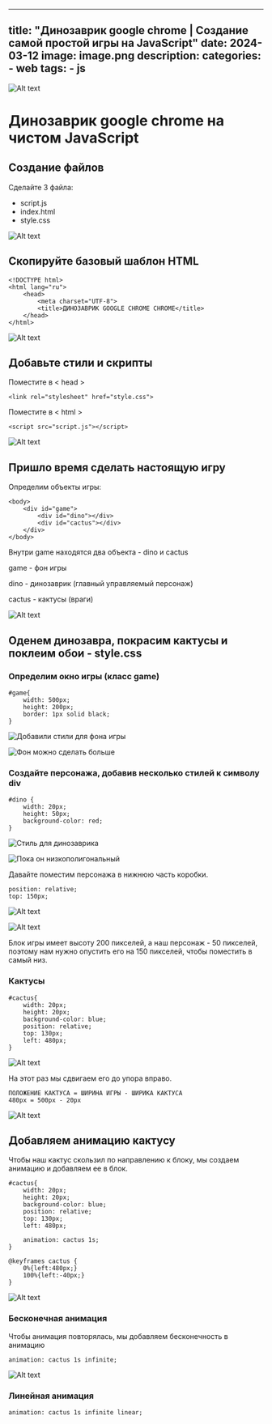 ---

title: "Динозаврик google chrome | Создание самой простой игры на JavaScript"
date: 2024-03-12
image: image.png
description:
categories:
    - web
tags:
    - js
------

![Alt text](1_PfFUiNbOCCgC6ZQ3EwiKUA.gif)

# Динозаврик google chrome на чистом JavaScript

## Создание файлов

Сделайте 3 файла:

- script.js
- index.html
- style.css

![Alt text](image-1.png)

## Скопируйте базовый шаблон HTML

    <!DOCTYPE html>
    <html lang="ru">
        <head>
            <meta charset="UTF-8">
            <title>ДИНОЗАВРИК GOOGLE CHROME CHROME</title>
        </head>
    </html>

![Alt text](image-2.png)

## Добавьте стили и скрипты

Поместите в < head >

    <link rel="stylesheet" href="style.css">

Поместите в < html >

    <script src="script.js"></script>

![Alt text](image-3.png)

## Пришло время сделать настоящую игру

Определим объекты игры:

    <body>
        <div id="game">
            <div id="dino"></div>
            <div id="cactus"></div>
        </div>
    </body>

Внутри game находятся два объекта - dino и cactus

game - фон игры

dino - динозаврик (главный управляемый персонаж)

cactus - кактусы (враги)

![Alt text](image-4.png)

## Оденем динозавра, покрасим кактусы и поклеим обои - style.css

### Определим окно игры (класс game)

    #game{
        width: 500px;
        height: 200px;
        border: 1px solid black;
    }

![Добавили стили для фона игры](image-5.png)

![Фон можно сделать больше](image-7.png)

### Создайте персонажа, добавив несколько стилей к символу div

    #dino {
        width: 20px;
        height: 50px;
        background-color: red;
    }

![Стиль для динозаврика](image-15.png)

![Пока он низкополигональный](image-9.png)

Давайте поместим персонажа в нижнюю часть коробки.

    position: relative;
    top: 150px;

![Alt text](image-16.png)

![Alt text](image-11.png)

Блок игры имеет высоту 200 пикселей, а наш персонаж - 50 пикселей, поэтому нам нужно опустить его на 150 пикселей, чтобы поместить в самый низ.

### Кактусы

    #cactus{
        width: 20px;
        height: 20px;
        background-color: blue;
        position: relative;
        top: 130px;
        left: 480px;
    }

![Alt text](image-17.png)

На этот раз мы сдвигаем его до упора вправо.

    ПОЛОЖЕНИЕ КАКТУСА = ШИРИНА ИГРЫ - ШИРИКА КАКТУСА
    480px = 500px - 20px

![Alt text](image-13.png)

## Добавляем анимацию кактусу

Чтобы наш кактус скользил по направлению к блоку, мы создаем анимацию и добавляем ее в блок.

    #cactus{
        width: 20px;
        height: 20px;
        background-color: blue;
        position: relative;
        top: 130px;
        left: 480px;

        animation: cactus 1s;
    }

    @keyframes cactus {
        0%{left:480px;}
        100%{left:-40px;}
    }

![Alt text](image-18.png)

### Бесконечная анимация

Чтобы анимация повторялась, мы добавляем бесконечность в анимацию

    animation: cactus 1s infinite;

![Alt text](1_sLC6uUoRTuMvBKmLw-UFHw.gif)

### Линейная анимация

    animation: cactus 1s infinite linear;

